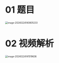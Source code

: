 # 01 题目

<img src="https://cvp.oss-cn-shanghai.aliyuncs.com/picgo/202402241408327.png" alt="image-20240224140805233" style="zoom:50%;" />



# 02 视频解析

<img src="https://cvp.oss-cn-shanghai.aliyuncs.com/picgo/202402241415914.png" alt="image-20240224141519636" style="zoom: 50%;" />